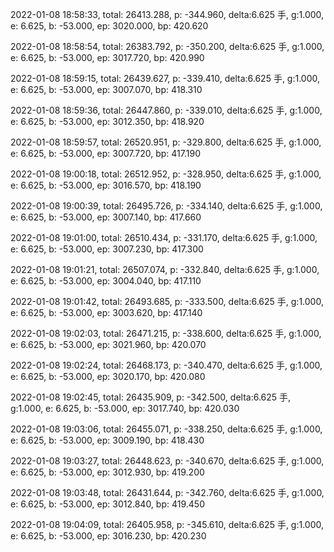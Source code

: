 2022-01-08 18:58:33, total: 26413.288, p: -344.960, delta:6.625 手, g:1.000, e: 6.625, b: -53.000, ep: 3020.000, bp: 420.620

2022-01-08 18:58:54, total: 26383.792, p: -350.200, delta:6.625 手, g:1.000, e: 6.625, b: -53.000, ep: 3017.720, bp: 420.990

2022-01-08 18:59:15, total: 26439.627, p: -339.410, delta:6.625 手, g:1.000, e: 6.625, b: -53.000, ep: 3007.070, bp: 418.310

2022-01-08 18:59:36, total: 26447.860, p: -339.010, delta:6.625 手, g:1.000, e: 6.625, b: -53.000, ep: 3012.350, bp: 418.920

2022-01-08 18:59:57, total: 26520.951, p: -329.800, delta:6.625 手, g:1.000, e: 6.625, b: -53.000, ep: 3007.720, bp: 417.190

2022-01-08 19:00:18, total: 26512.952, p: -328.950, delta:6.625 手, g:1.000, e: 6.625, b: -53.000, ep: 3016.570, bp: 418.190

2022-01-08 19:00:39, total: 26495.726, p: -334.140, delta:6.625 手, g:1.000, e: 6.625, b: -53.000, ep: 3007.140, bp: 417.660

2022-01-08 19:01:00, total: 26510.434, p: -331.170, delta:6.625 手, g:1.000, e: 6.625, b: -53.000, ep: 3007.230, bp: 417.300

2022-01-08 19:01:21, total: 26507.074, p: -332.840, delta:6.625 手, g:1.000, e: 6.625, b: -53.000, ep: 3004.040, bp: 417.110

2022-01-08 19:01:42, total: 26493.685, p: -333.500, delta:6.625 手, g:1.000, e: 6.625, b: -53.000, ep: 3003.620, bp: 417.140

2022-01-08 19:02:03, total: 26471.215, p: -338.600, delta:6.625 手, g:1.000, e: 6.625, b: -53.000, ep: 3021.960, bp: 420.070

2022-01-08 19:02:24, total: 26468.173, p: -340.470, delta:6.625 手, g:1.000, e: 6.625, b: -53.000, ep: 3020.170, bp: 420.080

2022-01-08 19:02:45, total: 26435.909, p: -342.500, delta:6.625 手, g:1.000, e: 6.625, b: -53.000, ep: 3017.740, bp: 420.030

2022-01-08 19:03:06, total: 26455.071, p: -338.250, delta:6.625 手, g:1.000, e: 6.625, b: -53.000, ep: 3009.190, bp: 418.430

2022-01-08 19:03:27, total: 26448.623, p: -340.670, delta:6.625 手, g:1.000, e: 6.625, b: -53.000, ep: 3012.930, bp: 419.200

2022-01-08 19:03:48, total: 26431.644, p: -342.760, delta:6.625 手, g:1.000, e: 6.625, b: -53.000, ep: 3012.840, bp: 419.450

2022-01-08 19:04:09, total: 26405.958, p: -345.610, delta:6.625 手, g:1.000, e: 6.625, b: -53.000, ep: 3016.230, bp: 420.230